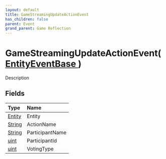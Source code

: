 ```yaml
---
layout: default
title: GameStreamingUpdateActionEvent
has_children: false
parent: Event
grand_parent: Game Reflection
---
```

# GameStreamingUpdateActionEvent( [ EntityEventBase ](/riftbreaker-wiki/docs/game-reflection/events/entity_event_base/) )
Description 

## Fields

| Type | Name |
|:----------|:--------------|
| [Entity](/riftbreaker-wiki/docs/game-reflection/classes/entity/) | Entity |
| [String](/riftbreaker-wiki/docs/game-reflection/components/string/) | ActionName |
| [String](/riftbreaker-wiki/docs/game-reflection/components/string/) | ParticipantName |
| [uint](/riftbreaker-wiki/docs/game-reflection/components/uint/) | ParticipantId |
| [uint](/riftbreaker-wiki/docs/game-reflection/components/uint/) | VotingType |

